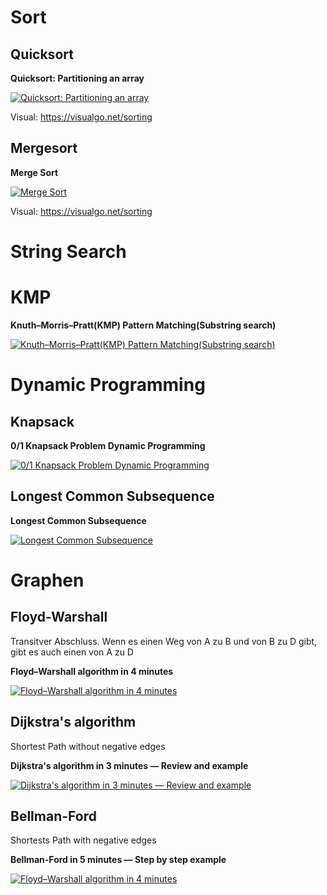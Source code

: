 # Sort
## Quicksort

**Quicksort: Partitioning an array**

[![Quicksort: Partitioning an array](http://img.youtube.com/vi/MZaf_9IZCrc/0.jpg)](http://www.youtube.com/watch?v=MZaf_9IZCrc "Quicksort: Partitioning an array")

Visual: https://visualgo.net/sorting

## Mergesort

**Merge Sort**

[![Merge Sort](http://img.youtube.com/vi/EeQ8pwjQxTM/0.jpg)](http://www.youtube.com/watch?v=EeQ8pwjQxTM "Merge Sort")

Visual: https://visualgo.net/sorting

# String Search
# KMP

**Knuth–Morris–Pratt(KMP) Pattern Matching(Substring search)**

[![Knuth–Morris–Pratt(KMP) Pattern Matching(Substring search)](https://i.ytimg.com/vi/GTJr8OvyEVQ/hqdefault.jpg)](https://www.youtube.com/watch?v=GTJr8OvyEVQ "Knuth–Morris–Pratt(KMP) Pattern Matching(Substring search)")

# Dynamic Programming
## Knapsack

**0/1 Knapsack Problem Dynamic Programming**

[![0/1 Knapsack Problem Dynamic Programming](http://img.youtube.com/vi/8LusJS5-AGo/0.jpg)](http://www.youtube.com/watch?v=8LusJS5-AGoE "0/1 Knapsack Problem Dynamic Programming")

## Longest Common Subsequence

**Longest Common Subsequence**

[![Longest Common Subsequence](http://img.youtube.com/vi/NnD96abizww/0.jpg)](https://www.youtube.com/watch?v=NnD96abizww "Longest Common Subsequence")

# Graphen
## Floyd-Warshall
Transitver Abschluss. Wenn es einen Weg von A zu B und von B zu D gibt, gibt es auch einen von A zu D

**Floyd–Warshall algorithm in 4 minutes**

[![Floyd–Warshall algorithm in 4 minutes](http://img.youtube.com/vi/4OQeCuLYj-4/0.jpg)](http://www.youtube.com/watch?v=4OQeCuLYj-4 "Floyd–Warshall algorithm in 4 minutes")

## Dijkstra's algorithm
Shortest Path without negative edges

**Dijkstra's algorithm in 3 minutes — Review and example**

[![Dijkstra's algorithm in 3 minutes — Review and example](https://i.ytimg.com/vi/_lHSawdgXpI/hqdefault.jpg)](https://www.youtube.com/watch?v=_lHSawdgXpI "Dijkstra's algorithm in 3 minutes — Review and example")

## Bellman-Ford 
Shortests Path with negative edges

**Bellman-Ford in 5 minutes — Step by step example**

[![Floyd–Warshall algorithm in 4 minutes](https://i.ytimg.com/vi/obWXjtg0L64/hqdefault.jpg)](https://www.youtube.com/watch?v=obWXjtg0L64 "Bellman-Ford in 5 minutes — Step by step example")
